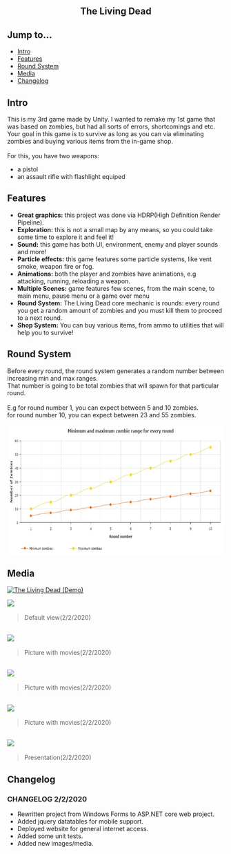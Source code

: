 <div align="center">
  <h2>The Living Dead</h2>
</div>

## Jump to...

  - [Intro](#intro)
  - [Features](#features)
  - [Round System](#roundsystem)
  - [Media](#media)
  - [Changelog](#changelog)

## <a name="Intro"></a>Intro

<p>This is my 3rd game made by Unity. I wanted to remake my 1st game that was based on zombies, but had all sorts of errors, shortcomings and etc.<br>
Your goal in this game is to survive as long as you can via eliminating zombies and buying various items from the in-game shop.<br><br>
For this, you have two weapons:
  <ul>
    <li>a pistol</li>
    <li>an assault rifle with flashlight equiped</li>
  </ul>
</p>



## <a name="Features"></a>Features

<ul>
 <li><b>Great graphics:</b> this project was done via HDRP(High Definition Render Pipeline).</li>
  <li><b>Exploration:</b> this is not a small map by any means, so you could take some time to explore it and feel it!</li>
  <li><b>Sound:</b> this game has both UI, environment, enemy and player sounds and more!</li>
  <li><b>Particle effects:</b> this game features some particle systems, like vent smoke, weapon fire or fog.</li>
  <li><b>Animations:</b> both the player and zombies have animations, e.g attacking, running, reloading a weapon.</li>
  <li><b>Multiple Scenes:</b> game features few scenes, from the main scene, to main menu, pause menu or a game over menu</li>
  <li><b>Round System:</b> The Living Dead core mechanic is rounds: every round you get a random amount of zombies and you must kill them to proceed to a next round.</li>
 <li><b>Shop System:</b> You can buy various items, from ammo to utilities that will help you to survive!</li>
</ul>

## <a name="Round System"></a>Round System
<p>Before every round, the round system generates a random number between increasing min and max ranges.<br>
That number is going to be total zombies that will spawn for that particular round.<br><br>
E.g for round number 1, you can expect between 5 and 10 zombies.<br>
    for round number 10, you can expect between 23 and 55 zombies.


</p>

<a target="_blank" href="https://github.com/GintasS/The-Living-Dead/blob/master/Images/Graph.JPG">
  <img src="https://github.com/GintasS/The-Living-Dead/blob/master/Images/Graph.JPG" height="300" style="max-width:100%;"></img>
</a>


## <a name="Media"></a>Media

[![The Living Dead (Demo)](https://img.youtube.com/vi/hwVJWd6xxGg/0.jpg)](https://www.youtube.com/watch?v=hwVJWd6xxGg&feature=youtu.be "The Living Dead (Demo)")


<a target="_blank" href="https://github.com/GintasS/MovieRatings/blob/master/images/image1.JPG">
  <img src="https://github.com/GintasS/MovieRatings/blob/master/images/image1.JPG" height="300" style="max-width:100%;"></img>
</a>
<blockquote>Default view(2/2/2020)</blockquote>
<br>
<a target="_blank" href="https://github.com/GintasS/MovieRatings/blob/master/images/image2.JPG">
  <img src="https://github.com/GintasS/MovieRatings/blob/master/images/image2.JPG" height="300" style="max-width:100%;"></img>
</a>
<blockquote>Picture with movies(2/2/2020)</blockquote>

<br>
<a target="_blank" href="https://github.com/GintasS/MovieRatings/blob/master/images/image3.JPG">
  <img src="https://github.com/GintasS/MovieRatings/blob/master/images/image3.JPG" height="300" style="max-width:100%;"></img>
</a>
<blockquote>Picture with movies(2/2/2020)</blockquote>

<br>
<a target="_blank" href="https://github.com/GintasS/MovieRatings/blob/master/images/image4.JPG">
  <img src="https://github.com/GintasS/MovieRatings/blob/master/images/image4.JPG" height="300" style="max-width:100%;"></img>
</a>
<blockquote>Picture with movies(2/2/2020)</blockquote>

<br>
<a target="_blank" href="https://github.com/GintasS/MovieRatings/blob/master/images/jTmOUFCuvT.gif">
  <img src="https://github.com/GintasS/MovieRatings/blob/master/images/jTmOUFCuvT.gif" height="300" style="max-width:100%;"></img>
</a>
<blockquote>Presentation(2/2/2020)</blockquote>

## <a name="Changelog"></a>Changelog

<h3>CHANGELOG 2/2/2020</h3>
<ul>
  <li>Rewritten project from Windows Forms to ASP.NET core web project.</li>
  <li>Added jquery datatables for mobile support.</li>
  <li>Deployed website for general internet access.</li>
  <li>Added some unit tests.</li>
  <li>Added new images/media.</li>
</ul>
